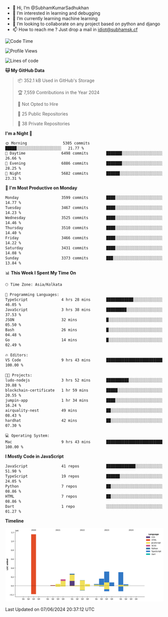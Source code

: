 - 👋 Hi, I’m @SubhamKumarSadhukhan
- 👀 I’m interested in learning and debugging
- 🌱 I’m currently learning machine learning
- 💞️ I’m looking to collaborate on any project based on python and django
- 📫 How to reach me ?
      Just drop a mail in idiot@subhamsk.cf

<!---
SubhamKumarSadhukhan/SubhamKumarSadhukhan is a ✨ special ✨ repository because its `README.md` (this file) appears on your GitHub profile.
You can click the Preview link to take a look at your changes.
--->


<!--START_SECTION:waka-->
![Code Time](http://img.shields.io/badge/Code%20Time-2%2C220%20hrs%2049%20mins-blue)

![Profile Views](http://img.shields.io/badge/Profile%20Views-0-blue)

![Lines of code](https://img.shields.io/badge/From%20Hello%20World%20I%27ve%20Written-2.7%20million%20lines%20of%20code-blue)

**🐱 My GitHub Data** 

> 📦 352.1 kB Used in GitHub's Storage 
 > 
> 🏆 7,559 Contributions in the Year 2024
 > 
> 🚫 Not Opted to Hire
 > 
> 📜 25 Public Repositories 
 > 
> 🔑 38 Private Repositories 
 > 
**I'm a Night 🦉** 

```text
🌞 Morning                5305 commits        █████░░░░░░░░░░░░░░░░░░░░   21.77 % 
🌆 Daytime                6498 commits        ███████░░░░░░░░░░░░░░░░░░   26.66 % 
🌃 Evening                6886 commits        ███████░░░░░░░░░░░░░░░░░░   28.25 % 
🌙 Night                  5682 commits        ██████░░░░░░░░░░░░░░░░░░░   23.31 % 
```
📅 **I'm Most Productive on Monday** 

```text
Monday                   3599 commits        ████░░░░░░░░░░░░░░░░░░░░░   14.77 % 
Tuesday                  3467 commits        ████░░░░░░░░░░░░░░░░░░░░░   14.23 % 
Wednesday                3525 commits        ████░░░░░░░░░░░░░░░░░░░░░   14.46 % 
Thursday                 3510 commits        ████░░░░░░░░░░░░░░░░░░░░░   14.40 % 
Friday                   3466 commits        ████░░░░░░░░░░░░░░░░░░░░░   14.22 % 
Saturday                 3431 commits        ████░░░░░░░░░░░░░░░░░░░░░   14.08 % 
Sunday                   3373 commits        ███░░░░░░░░░░░░░░░░░░░░░░   13.84 % 
```


📊 **This Week I Spent My Time On** 

```text
🕑︎ Time Zone: Asia/Kolkata

💬 Programming Languages: 
TypeScript               4 hrs 28 mins       ████████████░░░░░░░░░░░░░   46.05 % 
JavaScript               3 hrs 38 mins       █████████░░░░░░░░░░░░░░░░   37.53 % 
JSON                     32 mins             █░░░░░░░░░░░░░░░░░░░░░░░░   05.50 % 
Bash                     26 mins             █░░░░░░░░░░░░░░░░░░░░░░░░   04.48 % 
Go                       14 mins             █░░░░░░░░░░░░░░░░░░░░░░░░   02.49 % 

🔥 Editors: 
VS Code                  9 hrs 43 mins       █████████████████████████   100.00 % 

🐱‍💻 Projects: 
ludo-nodejs              3 hrs 52 mins       ██████████░░░░░░░░░░░░░░░   39.88 % 
blockchain-certificate   1 hr 59 mins        █████░░░░░░░░░░░░░░░░░░░░   20.55 % 
jumpin-app               1 hr 34 mins        ████░░░░░░░░░░░░░░░░░░░░░   16.24 % 
airquality-nest          49 mins             ██░░░░░░░░░░░░░░░░░░░░░░░   08.43 % 
hardhat                  42 mins             ██░░░░░░░░░░░░░░░░░░░░░░░   07.30 % 

💻 Operating System: 
Mac                      9 hrs 43 mins       █████████████████████████   100.00 % 
```

**I Mostly Code in JavaScript** 

```text
JavaScript               41 repos            █████████████░░░░░░░░░░░░   51.90 % 
TypeScript               19 repos            ██████░░░░░░░░░░░░░░░░░░░   24.05 % 
Python                   7 repos             ██░░░░░░░░░░░░░░░░░░░░░░░   08.86 % 
HTML                     7 repos             ██░░░░░░░░░░░░░░░░░░░░░░░   08.86 % 
Dart                     1 repo              ░░░░░░░░░░░░░░░░░░░░░░░░░   01.27 % 
```



**Timeline**

![Lines of Code chart](https://raw.githubusercontent.com/SubhamKumarSadhukhan/SubhamKumarSadhukhan/main/assets/bar_graph.png)


 Last Updated on 07/06/2024 20:37:12 UTC
<!--END_SECTION:waka-->
